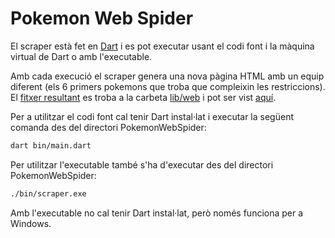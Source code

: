 # Pokemon Web Spider
El scraper està fet en [Dart](https://dart.dev/) i es pot executar usant el codi font i la màquina virtual de Dart o amb l'executable.

Amb cada execució el scraper genera una nova pàgina HTML amb un equip diferent (els 6 primers pokemons que troba que compleixin les restriccions). El [fitxer resultant](./lib/web/index.html) es troba a la carbeta [lib/web](./lib/web) i pot ser vist [aquí](https://diviloper.github.io/HackEPS/PokemonWebSpider/lib/web/).

Per a utilitzar el codi font cal tenir Dart instal·lat i executar la següent comanda des del directori PokemonWebSpider:
```bash
dart bin/main.dart
```

Per utilitzar l'executable també s'ha d'executar des del directori PokemonWebSpider:
```bash
./bin/scraper.exe
```
Amb l'executable no cal tenir Dart instal·lat, però només funciona per a Windows.
